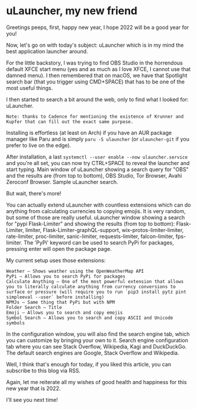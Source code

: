 # uLauncher, my new friend

Greetings peeps, first, happy new year, I hope 2022 will be a good year for you!

Now, let's go on with today's subject: uLauncher which is in my mind the best application launcher around.

For the little backstory, I was trying to find OBS Studio in the horrendous default XFCE start menu (yes and as much as I love XFCE, I cannot use that damned menu). I then remembered that on macOS, we have that Spotlight search bar (that you trigger using CMD+SPACE) that has to be one of the most useful things.

I then started to search a bit around the web, only to find what I looked for: uLauncher.

    Note: thanks to Cadence for mentioning the existence of Krunner and Kupfer that can fill out the exact same purpose.

Installing is effortless (at least on Arch) if you have an AUR package manager like Paru and is simply `paru -S ulauncher` (or `ulauncher-git` if you prefer to live on the edge).

After installation, a last `systemctl --user enable --now ulauncher.service` and you're all set, you can now try CTRL+SPACE to reveal the launcher and start typing.
Main window of uLauncher showing a search query for "OBS" and the results are (from top to bottom), OBS Studio, Tor Browser, Avahi Zeroconf Browser.
Sample uLauncher search.

But wait, there's more!

You can actually extend uLauncher with countless extensions which can do anything from calculating currencies to copying emojis. It is very random, but some of those are really useful.
uLauncher window showing a search for "pypi Flask-Limiter" and showing the results (from top to bottom): Flask-Limiter, limiter, Flask-Limiter-graphQL-support, wix-protos-limiter-limiter, rate-limiter, proc-limiter, sanic-limiter, requests-limiter, falcon-limiter, fps-limiter.
The 'PyPi' keyword can be used to search PyPi for packages, pressing enter will open the package page.

My current setup uses those extensions:

    Weather – Shows weather using the OpenWeatherMap API
    PyPi – Allows you to search PyPi for packages
    Calculate Anything – One of the most powerful extension that allows you to literally calculate anything from currency conversions to surface or pressure (will require you to run `pip3 install pytz pint simpleeval --user` before installing)
    NPMJs – Same thing that PyPi but with NPM
    Folder Search – Title
    Emoji – Allows you to search and copy emojis
    Symbol Search – Allows you to search and copy ASCII and Unicode symbols

In the configuration window, you will also find the search engine tab, which you can customize by bringing your own to it.
Search engine configuration tab where you can see Stack Overflow, Wikipedia, Kagi and DuckDuckGo.
The default search engines are Google, Stack Overflow and Wikipedia.

Well, I think that's enough for today, if you liked this article, you can subscribe to this blog via RSS.

Again, let me reiterate all my wishes of good health and happiness for this new year that is 2022.

I'll see you next time!
